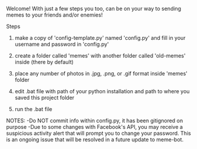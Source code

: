 Welcome! With just a few steps you too, can be on your way to sending memes to your friends and/or enemies!

Steps
1. make a copy of 'config-template.py' named 'config.py' and fill in your username and password in 'config.py'

2. create a folder called 'memes' with another folder called 'old-memes' inside (there by default)

3. place any number of photos in .jpg, .png, or .gif format inside 'memes' folder

4. edit .bat file with path of your python installation and path to where you saved this project folder

5. run the .bat file


NOTES:
-Do NOT commit info within config.py, it has been gitignored on purpose
-Due to some changes with Facebook's API, you may receive a suspicious activity alert that will prompt you to change your password. This is an ongoing issue that will be resolved in a future update to meme-bot.